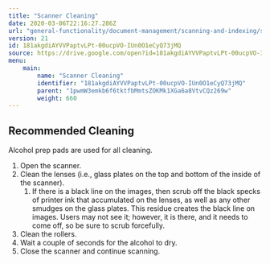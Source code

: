 ```yaml
---
title: "Scanner Cleaning"
date: 2020-03-06T22:16:27.286Z
url: "general-functionality/document-management/scanning-and-indexing/scanner-cleaning.html"
version: 21
id: 181akgdiAYVVPaptvLPt-00ucpVO-IUn0O1eCyQ73jMQ
source: https://drive.google.com/open?id=181akgdiAYVVPaptvLPt-00ucpVO-IUn0O1eCyQ73jMQ
menu:
    main:
        name: "Scanner Cleaning"
        identifier: "181akgdiAYVVPaptvLPt-00ucpVO-IUn0O1eCyQ73jMQ"
        parent: "1pwmW3emkb6f6tktfbMmtsZOKMk1XGa6a8VtvCQz269w"
        weight: 660
---
```

## Recommended Cleaning

Alcohol prep pads are used for all cleaning.

1. Open the scanner.
2. Clean the lenses (i.e., glass plates on the top and bottom of the inside of the scanner).
    1. If there is a black line on the images, then scrub off the black specks of printer ink that accumulated on the lenses, as well as any other smudges on the glass plates. This residue creates the black line on images. Users may not see it; however, it is there, and it needs to come off, so be sure to scrub forcefully.
3. Clean the rollers.
4. Wait a couple of seconds for the alcohol to dry.
5. Close the scanner and continue scanning.
